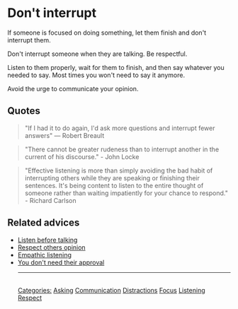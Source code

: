 # Don't interrupt

If someone is focused on doing something, let them finish and don't interrupt them.

Don't interrupt someone when they are talking. Be respectful.

Listen to them properly, wait for them to finish, and then say whatever you needed to say. Most times you won't need to say it anymore.

Avoid the urge to communicate your opinion.

## Quotes

> "If I had it to do again, I'd ask more questions and interrupt fewer answers" — Robert Breault

> "There cannot be greater rudeness than to interrupt another in the current of his discourse." - John Locke

> "Effective listening is more than simply avoiding the bad habit of interrupting others while they are speaking or finishing their sentences. It's being content to listen to the entire thought of someone rather than waiting impatiently for your chance to respond." - Richard Carlson

## Related advices

- [Listen before talking](Listen%20before%20talking/index.md)
- [Respect others opinion](Respect%20others%20opinion/index.md)
- [Empathic listening](Empathic%20Listening/index.md)
- [You don't need their approval](You%20don't%20need%20their%20approval/index.md)<hr/><br/>[Categories:](Categories/index.md) [Asking](Categories/Asking.md) [Communication](Categories/Communication.md) [Distractions](Categories/Distractions.md) [Focus](Categories/Focus.md) [Listening](Categories/Listening.md) [Respect](Categories/Respect.md)